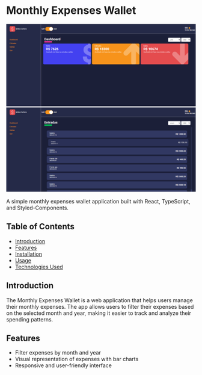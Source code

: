 # Monthly Expenses Wallet

![screenshot-1](./screenshot-1.png)
![screenshot-2](./screenshot-2.png)

A simple monthly expenses wallet application built with React, TypeScript, and Styled-Components.

## Table of Contents

- [Introduction](#introduction)
- [Features](#features)
- [Installation](#installation)
- [Usage](#usage)
- [Technologies Used](#technologies-used)

## Introduction

The Monthly Expenses Wallet is a web application that helps users manage their monthly expenses. The app allows users to filter their expenses based on the selected month and year, making it easier to track and analyze their spending patterns.

## Features

- Filter expenses by month and year
- Visual representation of expenses with bar charts
- Responsive and user-friendly interface
